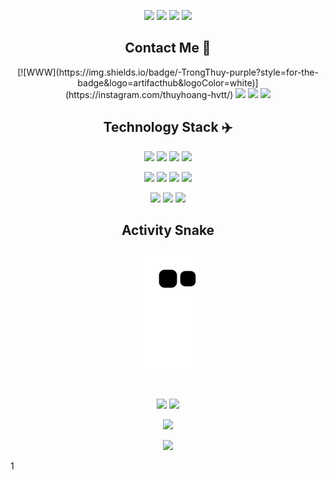 <!--
**thuyhoang-hvtt/thuyhoang-hvtt** is a ✨ _special_ ✨ repository because its `README.md` (this file) appears on your GitHub profile.
Here are some ideas to get you started:
- 🔭 I’m currently working on ...
- 🌱 I’m currently learning ...
- 👯 I’m looking to collaborate on ...
- 🤔 I’m looking for help with ...
- 💬 Ask me about ...
- 📫 How to reach me: ...
- 😄 Pronouns: ...
- ⚡ Fun fact: ...
-->


<!-- <img src="https://github.com/thuyhoang-hvtt/thuyhoang-hvtt/blob/main/static/0xShikYe.png" /> -->

<p align="center">
 <img src="https://badges.pufler.dev/visits/thuyhoang-hvtt/thuyhoang-hvtt"/>
 <img src="https://badges.pufler.dev/years/thuyhoang-hvtt"/>
 <img src="https://badges.pufler.dev/repos/thuyhoang-hvtt"/> 
 <img src="https://badges.pufler.dev/commits/monthly/thuyhoang-hvtt"/>
</p>

<h2 align="center">Contact Me 👻</h2>

<p align="center">
[![WWW](https://img.shields.io/badge/-TrongThuy-purple?style=for-the-badge&logo=artifacthub&logoColor=white)](https://instagram.com/thuyhoang-hvtt/)
<img src="https://img.shields.io/badge/-TrongThuy-c14438?style=for-the-badge&logo=Gmail&logoColor=white&link=mailto:thuyhoang.hvtt@gmail.com" />
<img src="https://img.shields.io/badge/-TrongThuy-blue?style=for-the-badge&logo=Linkedin&logoColor=white&link=https://www.linkedin.com/in/thuyhoang-hvtt/" />
<img src="https://img.shields.io/badge/-TrongThuy-blue?style=for-the-badge&logo=twitter&logoColor=white&link=https://twitter.com/thuyhoang_hvtt" />
</p>


<h2 align="center">Technology Stack ✈️</h2>


<p align="center">
<img src="https://img.shields.io/badge/-JavaScript-lightyellow?style=for-the-badge&logo=javascript"/>
<img src="https://img.shields.io/badge/-TypeScript-lightcyan?style=for-the-badge&logo=typescript"/>
<img src="https://img.shields.io/badge/-React-lightcyan?style=for-the-badge&logo=react"/>
<img src="https://img.shields.io/badge/-Bootstrap-bfa1ff?style=for-the-badge&logo=bootstrap"/>
</p>

<p align="center">
<img src="https://img.shields.io/badge/-Nodejs-lightgreen?style=for-the-badge&logo=Node.js"/>
<img src="https://img.shields.io/badge/-Python-lightcyan?style=for-the-badge&logo=python"/>
<img src="https://img.shields.io/badge/-NestJS-red?style=for-the-badge&logo=nestjs"/>
<img src="https://img.shields.io/badge/-Flask-gray?style=for-the-badge&logo=flask"/>
</p>

<p align="center">
<img src="https://img.shields.io/badge/-MongoDB-lightgreen?style=for-the-badge&logo=mongodb"/>
<img src="https://img.shields.io/badge/-PostgreSQL-lightblue?style=for-the-badge&logo=postgresql"/>
<img src="https://img.shields.io/badge/-Redis-pink?style=for-the-badge&logo=redis"/>
</p>

<h2 align="center">
  Activity Snake
</h2>

<p align="center">
  <img src="https://github.com/thuyhoang-hvtt/thuyhoang-hvtt/raw/output/github-contribution-grid-snake.svg" alt="snake">
</p>

<br>

<p align = "center">
  <img src = "https://github-readme-stats.vercel.app/api?username=thuyhoang-hvtt&show_icons=true&theme=radical&line_height=27">
  <img src = "https://github-readme-stats.vercel.app/api/top-langs/?username=thuyhoang-hvtt&theme=radical">
 <!--
  <img src = "https://github-readme-stats.vercel.app/api/top-langs/?username=thuyhoang-hvtt&hide=css,java,html&theme=radical">
-->
</p>

<p align = "center">
<img width="50%" src="https://github-readme-streak-stats.herokuapp.com/?user=thuyhoang-hvtt&show_icons=true&locale=en&layout=compact&theme=radical&line_height=0" />
</p> 
<p align = "center">
 <img src="https://activity-graph.herokuapp.com/graph?username=thuyhoang-hvtt&theme=redical">
</p>  
1
